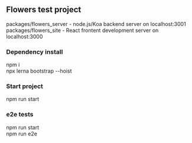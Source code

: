 ## Flowers test project

packages/flowers_server - node.js/Koa backend server on localhost:3001
packages/flowers_site - React frontent development server on localhost:3000
### Dependency install

npm i\
npx lerna bootstrap --hoist

### Start project
npm run start

### e2e tests
npm run start\
npm run e2e



